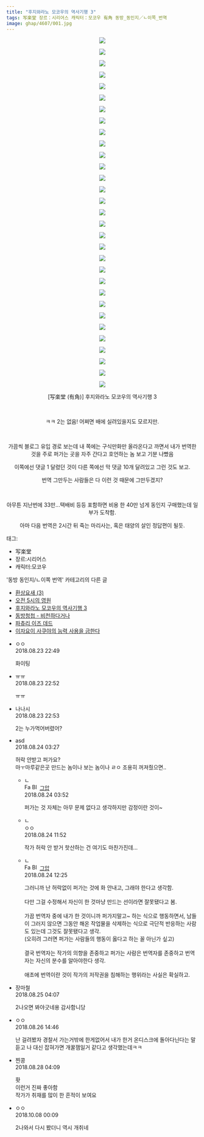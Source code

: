 ```yaml
---
title: "후지와라노 모코우의 역사기행 3"
tags: 写楽堂 장르：시리어스 캐릭터：모코우 有角 동방_동인지／ㄴ이쪽_번역
image: ghap/4607/001.jpg
---
```

<div class="article">
<p style="text-align: center; clear: none; float: none;"><img src="{{ site.nasurl }}/ghap/4607/001.jpg"/></p>
<p style="text-align: center; clear: none; float: none;"><img src="{{ site.nasurl }}/ghap/4607/002.jpg"/></p>
<p style="text-align: center; clear: none; float: none;"><img src="{{ site.nasurl }}/ghap/4607/003.jpg"/></p>
<p style="text-align: center; clear: none; float: none;"><img src="{{ site.nasurl }}/ghap/4607/004.jpg"/></p>
<p style="text-align: center; clear: none; float: none;"><img src="{{ site.nasurl }}/ghap/4607/005.jpg"/></p>
<p style="text-align: center; clear: none; float: none;"><img src="{{ site.nasurl }}/ghap/4607/006.jpg"/></p>
<p style="text-align: center; clear: none; float: none;"><img src="{{ site.nasurl }}/ghap/4607/007.jpg"/></p>
<p style="text-align: center; clear: none; float: none;"><img src="{{ site.nasurl }}/ghap/4607/008.jpg"/></p>
<p style="text-align: center; clear: none; float: none;"><img src="{{ site.nasurl }}/ghap/4607/009.jpg"/></p>
<p style="text-align: center; clear: none; float: none;"><img src="{{ site.nasurl }}/ghap/4607/010.jpg"/></p>
<p style="text-align: center; clear: none; float: none;"><img src="{{ site.nasurl }}/ghap/4607/011.jpg"/></p>
<p style="text-align: center; clear: none; float: none;"><img src="{{ site.nasurl }}/ghap/4607/012.jpg"/></p>
<p style="text-align: center; clear: none; float: none;"><img src="{{ site.nasurl }}/ghap/4607/013.jpg"/></p>
<p style="text-align: center; clear: none; float: none;"><img src="{{ site.nasurl }}/ghap/4607/014.jpg"/></p>
<p style="text-align: center; clear: none; float: none;"><img src="{{ site.nasurl }}/ghap/4607/015.jpg"/></p>
<p style="text-align: center; clear: none; float: none;"><img src="{{ site.nasurl }}/ghap/4607/016.jpg"/></p>
<p style="text-align: center; clear: none; float: none;"><img src="{{ site.nasurl }}/ghap/4607/017.jpg"/></p>
<p style="text-align: center; clear: none; float: none;"><img src="{{ site.nasurl }}/ghap/4607/018.jpg"/></p>
<p style="text-align: center; clear: none; float: none;"><img src="{{ site.nasurl }}/ghap/4607/019.jpg"/></p>
<p style="text-align: center; clear: none; float: none;"><img src="{{ site.nasurl }}/ghap/4607/020.jpg"/></p>
<p style="text-align: center; clear: none; float: none;"><img src="{{ site.nasurl }}/ghap/4607/021.jpg"/></p>
<p style="text-align: center; clear: none; float: none;"><img src="{{ site.nasurl }}/ghap/4607/022.jpg"/></p>
<p style="text-align: center; clear: none; float: none;"><img src="{{ site.nasurl }}/ghap/4607/023.jpg"/></p>
<p style="text-align: center; clear: none; float: none;"><img src="{{ site.nasurl }}/ghap/4607/024.jpg"/></p>
<p style="text-align: center; clear: none; float: none;"><img src="{{ site.nasurl }}/ghap/4607/025.jpg"/></p>
<p style="text-align: center; clear: none; float: none;"><img src="{{ site.nasurl }}/ghap/4607/026.jpg"/></p>
<p style="text-align: center; clear: none; float: none;"><img src="{{ site.nasurl }}/ghap/4607/027.jpg"/></p>
<p style="text-align: center; clear: none; float: none;"><img src="{{ site.nasurl }}/ghap/4607/028.jpg"/></p>
<p style="text-align: center; clear: none; float: none;"><img src="{{ site.nasurl }}/ghap/4607/029.jpg"/></p>
<p style="text-align: center; clear: none; float: none;"><img src="{{ site.nasurl }}/ghap/4607/030.jpg"/></p>
<p style="text-align: center; clear: none; float: none;"><img src="{{ site.nasurl }}/ghap/4607/031.jpg"/></p>
<p style="text-align: center; clear: none; float: none;">[写楽堂 (有角)] 후지와라노 모코우의 역사기행 3</p>
<p style="text-align: center; clear: none; float: none;"><br/></p>
<p style="text-align: center; clear: none; float: none;">ㅋㅋ 2는 없음! 어쩌면 배에 실려있을지도 모르지만.</p>
<p style="text-align: center; clear: none; float: none;"><br/></p>
<p style="text-align: center; clear: none; float: none;">가끔씩 블로그 유입 경로 보는데 내 쪽에는 구식만화만 올라온다고 까면서 내가 번역한 것을 주로 퍼가는 곳을 자주 간다고 호언하는 놈 보고 기분 나빴음</p>
<p style="text-align: center; clear: none; float: none;">이쪽에선 댓글 1 달렸던 것이 다른 쪽에선 막 댓글 10개 달려있고 그런 것도 보고.</p>
<p style="text-align: center; clear: none; float: none;">번역 그만두는 사람들은 다 이런 것 때문에 그만두겠지?</p>
<p style="text-align: center; clear: none; float: none;"><br/></p>
<p style="text-align: center; clear: none; float: none;">아무튼 지난번에 33만...택배비 등등 포함하면 비용 한 40만 넘게 동인지 구매했는데 일부가 도착함.</p>
<p style="text-align: center; clear: none; float: none;">아마 다음 번역은 2시간 뒤 죽는 마리사는, 혹은 태양의 살인 정답편이 될듯.</p>
</div><div class="tagTrail">
<p>태그: </p>
<ul>
<li>写楽堂</li>
<li>장르:시리어스</li>
<li>캐릭터:모코우</li>
</ul>
</div><div class="another">
<p>'동방 동인지/ㄴ이쪽 번역' 카테고리의 다른 글</p>
<ul>
<li><a href="/2018-08-29-ghap_4632">환상요새 (3)</a></li>
<li><a href="/2018-08-26-ghap_4610">오전 5시의 영원</a></li>
<li><a href="/2018-08-23-ghap_4607">후지와라노 모코우의 역사기행 3</a></li>
<li><a href="/2018-08-16-ghap_4601">동방청첩 - 비천하다거나</a></li>
<li><a href="/2018-08-16-ghap_4600">파츄리 이즈 데드</a></li>
<li><a href="/2018-08-03-ghap_4566">이자요이 사쿠야의 능력 사용을 금한다</a></li>
</ul>
</div><div class="cb_module cb_fluid">
<div class="cb_wrt cb_profile">
<div class="comment">
<ul>
<li class="cb_thumb_off" id="comment15315925">
<div class="cb_comment_area">
<div class="cb_info_area">
<div class="cb_section">
<span class="cb_nick_name">ㅇㅇ</span>
</div>
<div class="cb_section">
<span class="cb_date">2018.08.23 22:49 </span>
</div>
</div>
<div class="cb_dsc_comment">
<p class="cb_dsc">
											화이팅
										</p>
</div>
</div></li>
<li class="cb_thumb_off" id="comment15315926">
<div class="cb_comment_area">
<div class="cb_info_area">
<div class="cb_section">
<span class="cb_nick_name">ㅠㅠ</span>
</div>
<div class="cb_section">
<span class="cb_date">2018.08.23 22:52 </span>
</div>
</div>
<div class="cb_dsc_comment">
<p class="cb_dsc">
											ㅠㅠ
										</p>
</div>
</div></li>
<li class="cb_thumb_off" id="comment15315927">
<div class="cb_comment_area">
<div class="cb_info_area">
<div class="cb_section">
<span class="cb_nick_name">나나시</span>
</div>
<div class="cb_section">
<span class="cb_date">2018.08.23 22:53 </span>
</div>
</div>
<div class="cb_dsc_comment">
<p class="cb_dsc">
											2는 누가먹어버렸어?
										</p>
</div>
</div></li>
<li class="cb_thumb_off" id="comment15316081">
<div class="cb_comment_area">
<div class="cb_info_area">
<div class="cb_section">
<span class="cb_nick_name">asd</span>
</div>
<div class="cb_section">
<span class="cb_date">2018.08.24 03:27 </span>
</div>
</div>
<div class="cb_dsc_comment">
<p class="cb_dsc">
											허락 안받고 퍼가요?<br/>
마ㅜ마루같은곳 만드는 놈이나 보는 놈이나 ㄹㅇ 조용히 꺼져줬으면..
										</p>
</div>
<ul>
<li class="cb_thumb_off" id="comment15316093">
<span class="cb_bu_subnode">ㄴ</span>
<div class="cb_comment_area">
<div class="cb_info_area">
<div class="cb_section">
<span class="cb_nick_name"><img alt="Favicon of https://ghaptouhou.tistory.com" height="16" onerror="this.onerror=null;this.parentNode.removeChild(this)" src="https://ghaptouhou.tistory.com/favicon.ico" width="16"/> <img alt="BlogIcon" height="16" onerror="this.parentNode.removeChild(this)" src="https://ghaptouhou.tistory.com/index.gif" width="16"/> <a href="https://ghaptouhou.tistory.com" onclick="return openLinkInNewWindow(this)"> 그압</a><span class="tistoryProfileLayerTrigger" onclick='TistoryProfile.show(event, this, {"title":"\uc800\uae30 \uc774\uac70 \ub098\uc911\uc5d0 \uc218\uc815 \uac00\ub2a5\ud558\ub098\uc694","url":"https:\/\/ghap.tistory.com","nickname":"\uadf8\uc555","items":[]}); return false;'></span></span>
</div>
<div class="cb_section">
<span class="cb_date">2018.08.24 03:52 </span>
</div>
</div>
<div class="cb_dsc_comment">
<p class="cb_dsc">
																퍼가는 것 자체는 아무 문제 없다고 생각하지만 감정이란 것이~
															</p>
</div>
</div>
</li>
<li class="cb_thumb_off" id="comment15316323">
<span class="cb_bu_subnode">ㄴ</span>
<div class="cb_comment_area">
<div class="cb_info_area">
<div class="cb_section">
<span class="cb_nick_name">ㅇㅇ</span>
</div>
<div class="cb_section">
<span class="cb_date">2018.08.24 11:52 </span>
</div>
</div>
<div class="cb_dsc_comment">
<p class="cb_dsc">
																작가 허락 안 받거 핫산하는 건 여기도 마찬가진데...
															</p>
</div>
</div>
</li>
<li class="cb_thumb_off" id="comment15316339">
<span class="cb_bu_subnode">ㄴ</span>
<div class="cb_comment_area">
<div class="cb_info_area">
<div class="cb_section">
<span class="cb_nick_name"><img alt="Favicon of https://ghaptouhou.tistory.com" height="16" onerror="this.onerror=null;this.parentNode.removeChild(this)" src="https://ghaptouhou.tistory.com/favicon.ico" width="16"/> <img alt="BlogIcon" height="16" onerror="this.parentNode.removeChild(this)" src="https://ghaptouhou.tistory.com/index.gif" width="16"/> <a href="https://ghaptouhou.tistory.com" onclick="return openLinkInNewWindow(this)"> 그압</a><span class="tistoryProfileLayerTrigger" onclick='TistoryProfile.show(event, this, {"title":"\uc800\uae30 \uc774\uac70 \ub098\uc911\uc5d0 \uc218\uc815 \uac00\ub2a5\ud558\ub098\uc694","url":"https:\/\/ghap.tistory.com","nickname":"\uadf8\uc555","items":[]}); return false;'></span></span>
</div>
<div class="cb_section">
<span class="cb_date">2018.08.24 12:25 </span>
</div>
</div>
<div class="cb_dsc_comment">
<p class="cb_dsc">
																그러니까 난 허락없이 퍼가는 것에 화 안내고, 그래야 한다고 생각함.<br/>
<br/>
다만 그걸 수정해서 자신이 한 것마냥 만드는 선이라면 잘못됐다고 봄.<br/>
<br/>
가끔 번역자 중에 내가 한 것이니까 퍼가지말고~ 하는 식으로 행동하면서, 남들이 그러지 않으면 그동안 해온 작업물을 삭제하는 식으로 극단적 반응하는 사람도 있는데 그것도 잘못됐다고 생각.<br/>
(오히려 그러면 퍼가는 사람들의 행동이 옳다고 하는 꼴 아닌가 싶고)<br/>
<br/>
결국 번역자는 작가의 의향을 존중하고 퍼가는 사람은 번역자를 존중하고 번역자는 자신의 분수를 알아야한다 생각.<br/>
<br/>
애초에 번역이란 것이 작가의 저작권을 침해하는 행위라는 사실은 확실하고.
															</p>
</div>
</div>
</li>
</ul>
</div></li>
<li class="cb_thumb_off" id="comment15316947">
<div class="cb_comment_area">
<div class="cb_info_area">
<div class="cb_section">
<span class="cb_nick_name">장마철</span>
</div>
<div class="cb_section">
<span class="cb_date">2018.08.25 04:07 </span>
</div>
</div>
<div class="cb_dsc_comment">
<p class="cb_dsc">
											2나오면 봐야긋네용 감사함니당
										</p>
</div>
</div></li>
<li class="cb_thumb_off" id="comment15317967">
<div class="cb_comment_area">
<div class="cb_info_area">
<div class="cb_section">
<span class="cb_nick_name">ㅇㅇ</span>
</div>
<div class="cb_section">
<span class="cb_date">2018.08.26 14:46 </span>
</div>
</div>
<div class="cb_dsc_comment">
<p class="cb_dsc">
											난 걸려봤자 경찰서 가는거밖에 한게없어서 내가 한거 온디스크에 돌아다닌다는 말 듣고 나 대신 잡혀가면 개꿀잼일거 같다고 생각했는데ㅋㅋ
										</p>
</div>
</div></li>
<li class="cb_thumb_off" id="comment15319309">
<div class="cb_comment_area">
<div class="cb_info_area">
<div class="cb_section">
<span class="cb_nick_name">찐콩</span>
</div>
<div class="cb_section">
<span class="cb_date">2018.08.28 04:09 </span>
</div>
</div>
<div class="cb_dsc_comment">
<p class="cb_dsc">
											홧<br/>
이런거 진짜 좋아함<br/>
작가가 취재를 많이 한 흔적이 보여요
										</p>
</div>
</div></li>
<li class="cb_thumb_off" id="comment15347884">
<div class="cb_comment_area">
<div class="cb_info_area">
<div class="cb_section">
<span class="cb_nick_name">ㅇㅇ</span>
</div>
<div class="cb_section">
<span class="cb_date">2018.10.08 00:09 </span>
</div>
</div>
<div class="cb_dsc_comment">
<p class="cb_dsc">
											2나와서 다시 봤더니 역시 개취네
										</p>
</div>
</div></li>
</ul>
</div>
</div><!-- commentList close -->
</div>